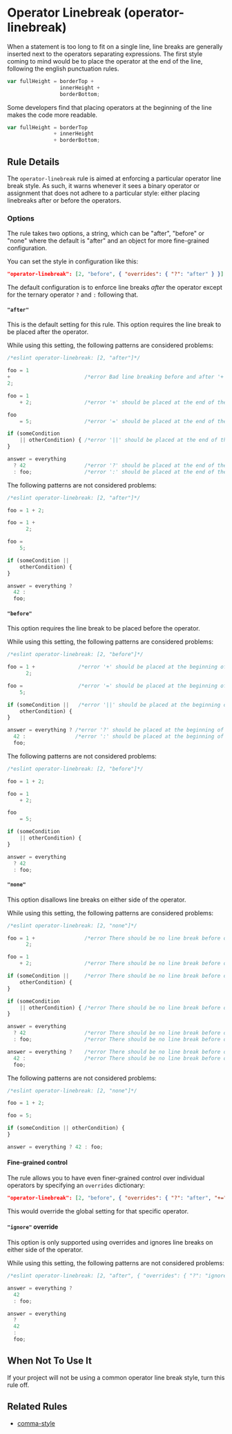 # Operator Linebreak (operator-linebreak)

When a statement is too long to fit on a single line, line breaks are generally inserted next to the operators separating expressions. The first style coming to mind would be to place the operator at the end of the line, following the english punctuation rules.

```js
var fullHeight = borderTop +
                 innerHeight +
                 borderBottom;
```

Some developers find that placing operators at the beginning of the line makes the code more readable.

```js
var fullHeight = borderTop
               + innerHeight
               + borderBottom;
```

## Rule Details

The `operator-linebreak` rule is aimed at enforcing a particular operator line break style. As such, it warns whenever it sees a binary operator or assignment that does not adhere to a particular style: either placing linebreaks after or before the operators.

### Options

The rule takes two options, a string, which can be "after", "before" or "none" where the default is "after" and an object for more fine-grained configuration.

You can set the style in configuration like this:

```json
"operator-linebreak": [2, "before", { "overrides": { "?": "after" } }]
```

The default configuration is to enforce line breaks _after_ the operator except for the ternary operator `?` and `:` following that.

#### `"after"`

This is the default setting for this rule. This option requires the line break to be placed after the operator.

While using this setting, the following patterns are considered problems:

```js
/*eslint operator-linebreak: [2, "after"]*/

foo = 1
+                        /*error Bad line breaking before and after '+'.*/
2;

foo = 1
    + 2;                 /*error '+' should be placed at the end of the line.*/

foo
    = 5;                 /*error '=' should be placed at the end of the line.*/

if (someCondition
    || otherCondition) { /*error '||' should be placed at the end of the line.*/
}

answer = everything
  ? 42                   /*error '?' should be placed at the end of the line.*/
  : foo;                 /*error ':' should be placed at the end of the line.*/
```

The following patterns are not considered problems:

```js
/*eslint operator-linebreak: [2, "after"]*/

foo = 1 + 2;

foo = 1 +
      2;

foo =
    5;

if (someCondition ||
    otherCondition) {
}

answer = everything ?
  42 :
  foo;
```

#### `"before"`

This option requires the line break to be placed before the operator.

While using this setting, the following patterns are considered problems:

```js
/*eslint operator-linebreak: [2, "before"]*/

foo = 1 +              /*error '+' should be placed at the beginning of the line.*/
      2;

foo =                  /*error '=' should be placed at the beginning of the line.*/
    5;

if (someCondition ||   /*error '||' should be placed at the beginning of the line.*/
    otherCondition) {
}

answer = everything ? /*error '?' should be placed at the beginning of the line.*/
  42 :                /*error ':' should be placed at the beginning of the line.*/
  foo;
```

The following patterns are not considered problems:

```js
/*eslint operator-linebreak: [2, "before"]*/

foo = 1 + 2;

foo = 1
    + 2;

foo
    = 5;

if (someCondition
    || otherCondition) {
}

answer = everything
  ? 42
  : foo;
```

#### `"none"`

This option disallows line breaks on either side of the operator.

While using this setting, the following patterns are considered problems:

```js
/*eslint operator-linebreak: [2, "none"]*/

foo = 1 +                /*error There should be no line break before or after '+'*/
      2;

foo = 1
    + 2;                 /*error There should be no line break before or after '+'*/

if (someCondition ||     /*error There should be no line break before or after '||'*/
    otherCondition) {
}

if (someCondition
    || otherCondition) { /*error There should be no line break before or after '||'*/
}

answer = everything
  ? 42                   /*error There should be no line break before or after '?'*/
  : foo;                 /*error There should be no line break before or after ':'*/

answer = everything ?    /*error There should be no line break before or after '?'*/
  42 :                   /*error There should be no line break before or after ':'*/
  foo;
```

The following patterns are not considered problems:

```js
/*eslint operator-linebreak: [2, "none"]*/

foo = 1 + 2;

foo = 5;

if (someCondition || otherCondition) {
}

answer = everything ? 42 : foo;
```

#### Fine-grained control

The rule allows you to have even finer-grained control over individual operators by specifying an `overrides` dictionary:

```json
"operator-linebreak": [2, "before", { "overrides": { "?": "after", "+=": "none" } }]
```

This would override the global setting for that specific operator.

#### `"ignore"` override

This option is only supported using overrides and ignores line breaks on either side of the operator.

While using this setting, the following patterns are not considered problems:

```js
/*eslint operator-linebreak: [2, "after", { "overrides": { "?": "ignore", ":": "ignore"} }]*/

answer = everything ?
  42
  : foo;

answer = everything
  ?
  42
  :
  foo;
```

## When Not To Use It

If your project will not be using a common operator line break style, turn this rule off.

## Related Rules

* [comma-style](comma-style.md)
